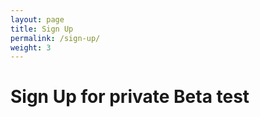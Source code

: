 ```yaml
---
layout: page
title: Sign Up
permalink: /sign-up/
weight: 3
---
```


# **Sign Up** for private Beta test

<script charset="utf-8" type="text/javascript" src="//js.hsforms.net/forms/v2.js"></script>
<script>
  hbspt.forms.create({
    region: "na1",
    portalId: "21339207",
    formId: "f033126d-0e62-4796-a841-2dd6ef137969"
  });
</script>
